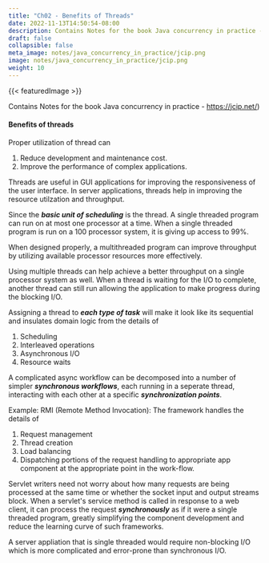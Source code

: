 ```yaml
---
title: "Ch02 - Benefits of Threads"
date: 2022-11-13T14:50:54-08:00
description: Contains Notes for the book Java concurrency in practice - https://jcip.net/) 
draft: false
collapsible: false
meta_image: notes/java_concurrency_in_practice/jcip.png
image: notes/java_concurrency_in_practice/jcip.png
weight: 10
---
```


{{< featuredImage >}}

Contains Notes for the book Java concurrency in practice - https://jcip.net/)

#### Benefits of threads
Proper utilization of thread can
1) Reduce development and maintenance cost.
2) Improve the performance of complex applications.

Threads are useful in GUI applications for improving the responsiveness of the user interface. In server applications, threads help in improving the resource utilzation and throughput.

Since the ***basic unit of scheduling*** is the thread. A single threaded program can run on at most one processor at a time. When a single threaded program is run on a 100 processor system, it is giving up access to 99%.

When designed properly, a multithreaded program can improve throughput by utilizing available processor resources more effectively.

Using multiple threads can help achieve a better throughput on a single processor system as well. When a thread is waiting for the I/O to complete, another thread can still run allowing the application to make progress during the blocking I/O.

Assigning a thread to ***each type of task*** will make it look like its sequential and insulates domain logic from the details of
1) Scheduling
2) Interleaved operations
3) Asynchronous I/O
4) Resource waits

A complicated async workflow can be decomposed into a number of simpler ***synchronous workflows***, each running in a seperate thread, interacting with each other at a specific ***synchronization points***.

Example: RMI (Remote Method Invocation):
The framework handles the details of
1) Request management
2) Thread creation
3) Load balancing
4) Dispatching portions of the request handling to appropriate app component at the appropriate point in the work-flow.

Servlet writers need not worry about how many requests are being processed at the same time or whether the socket input and output streams block. When a servlet's service method is called in response to a web client, it can process the request ***synchronously*** as if it were a single threaded program, greatly simplifying the component development and reduce the learning curve of such frameworks.

A server appliation that is single threaded would require non-blocking I/O which is more complicated and error-prone than synchronous I/O.
